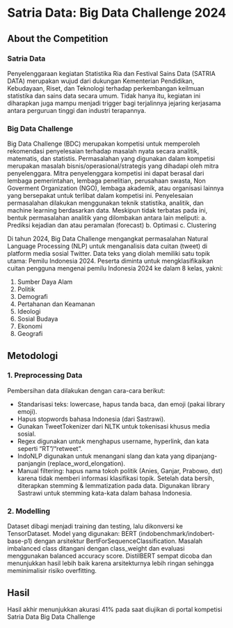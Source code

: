 # Satria Data: Big Data Challenge 2024

## About the Competition
### Satria Data
Penyelenggaraan kegiatan Statistika Ria dan Festival Sains Data (SATRIA DATA) merupakan wujud dari dukungan Kementerian Pendidikan, Kebudayaan, Riset, dan Teknologi terhadap perkembangan keilmuan statistika dan sains data secara umum. Tidak hanya itu, kegiatan ini diharapkan juga mampu menjadi trigger bagi terjalinnya jejaring kerjasama antara perguruan tinggi dan industri terapannya.

### Big Data Challenge
Big Data Challenge (BDC) merupakan kompetisi untuk memperoleh rekomendasi penyelesaian terhadap masalah nyata secara analitik, matematis, dan statistis. Permasalahan yang digunakan dalam kompetisi merupakan masalah bisnis/operasional/strategis yang dihadapi oleh mitra penyelenggara. Mitra penyelenggara kompetisi ini dapat berasal dari lembaga pemerintahan, lembaga penelitian, perusahaan swasta, Non Goverment Organization (NGO), lembaga akademik, atau organisasi lainnya yang bersepakat untuk terlibat dalam kompetisi ini. Penyelesaian permasalahan dilakukan menggunakan teknik statistika, analitik, dan machine learning berdasarkan data. Meskipun tidak terbatas pada ini, bentuk permasalahan analitik yang dilombakan antara lain meliputi:
a. Prediksi kejadian dan atau peramalan (forecast)
b. Optimasi
c. Clustering

Di tahun 2024, Big Data Challenge mengangkat permasalahan Natural Language Processing (NLP) untuk menganalisis data cuitan (tweet) di platform media sosial Twitter. Data teks yang diolah memiliki satu topik utama: Pemilu Indonesia 2024. Peserta diminta untuk mengklasifikaikan cuitan pengguna mengenai pemilu Indonesia 2024 ke dalam 8 kelas, yakni: 
1. Sumber Daya Alam
2. Politik
3. Demografi
4. Pertahanan dan Keamanan
5. Ideologi
6. Sosial Budaya
7. Ekonomi
8. Geografi

## Metodologi
### 1. Preprocessing Data
Pembersihan data dilakukan dengan cara-cara berikut:
- Standarisasi teks: lowercase, hapus tanda baca, dan emoji (pakai library emoji).
- Hapus stopwords bahasa Indonesia (dari Sastrawi).
- Gunakan TweetTokenizer dari NLTK untuk tokenisasi khusus media sosial.
- Regex digunakan untuk menghapus username, hyperlink, dan kata seperti “RT”/“retweet”.
- IndoNLP digunakan untuk menangani slang dan kata yang dipanjang-panjangin (replace_word_elongation).
- Manual filtering: hapus nama tokoh politik (Anies, Ganjar, Prabowo, dst) karena tidak memberi informasi klasifikasi topik.
Setelah data bersih, diterapkan stemming & lemmatization pada data. Digunakan library Sastrawi untuk stemming kata-kata dalam bahasa Indonesia.

### 2. Modelling
Dataset dibagi menjadi training dan testing, lalu dikonversi ke TensorDataset. Model yang digunakan: BERT (indobenchmark/indobert-base-p1) dengan arsitektur BertForSequenceClassification. Masalah imbalanced class ditangani dengan class_weight dan evaluasi menggunakan balanced accuracy score. DistilBERT sempat dicoba dan menunjukkan hasil lebih baik karena arsitekturnya lebih ringan sehingga meminimalisir risiko overfitting.

## Hasil
Hasil akhir menunjukkan akurasi 41% pada saat diujikan di portal kompetisi Satria Data Big Data Challenge
